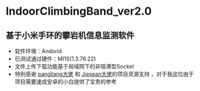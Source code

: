 # IndoorClimbingBand_ver2.0
## 基于小米手环的攀岩机信息监测软件
- 软件环境：Andorid
- 已测试通过硬件：MI1S(1.3.76.22)
- 文件上传下载功能基于局域网下的非阻滞型Socket
- 特别感谢 [pangliang大佬](https://github.com/pangliang/miband-sdk-android) 和 [Jiesean大佬](https://github.com/Jiesean/MiBandReader)的项目资源支持
，对于我这位由于项目需要速成安卓的小白提供了宝贵的参考
